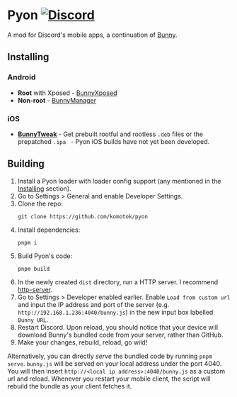 # Pyon [![Discord](https://img.shields.io/discord/1196075698301968455?style=social&logo=discord&label=Pyoncord)](https://discord.gg/XjYgWXHb9Q)
A mod for Discord's mobile apps, a continuation of [Bunny]([https://github.com/pyoncord]).

## Installing

### Android

- **Root** with Xposed - [BunnyXposed](https://github.com/pyoncord/BunnyXposed/releases/latest)
- **Non-root** - [BunnyManager](https://github.com/pyoncord/BunnyManager/releases/latest)

### iOS
- [**BunnyTweak**](https://github.com/pyoncord/BunnyTweak) - Get prebuilt rootful and rootless `.deb` files or the prepatched `.ipa ` - Pyon iOS builds have not yet been developed.

## Building
1. Install a Pyon loader with loader config support (any mentioned in the [Installing](#installing) section).
1. Go to Settings > General and enable Developer Settings.
1. Clone the repo:
    ```
    git clone https://github.com/komotok/pyon
    ```
1. Install dependencies:
    ```
    pnpm i
    ```
1. Build Pyon's code:
    ```
    pnpm build
    ```
1. In the newly created `dist` directory, run a HTTP server. I recommend [http-server](https://www.npmjs.com/package/http-server).
1. Go to Settings > Developer enabled earlier. Enable `Load from custom url` and input the IP address and port of the server (e.g. `http://192.168.1.236:4040/bunny.js`) in the new input box labelled `Bunny URL`.
1. Restart Discord. Upon reload, you should notice that your device will download Bunny's bundled code from your server, rather than GitHub.
1. Make your changes, rebuild, reload, go wild!

Alternatively, you can directly *serve* the bundled code by running `pnpm serve`. `bunny.js` will be served on your local address under the port 4040. You will then insert `http://<local ip address>:4040/bunny.js` as a custom url and reload. Whenever you restart your mobile client, the script will rebuild the bundle as your client fetches it.
